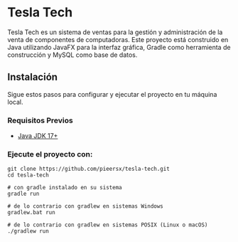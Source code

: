 # Tesla Tech

Tesla Tech es un sistema de ventas para la gestión y administración de la venta de componentes de computadoras. Este proyecto está construido en Java utilizando JavaFX para la interfaz gráfica, Gradle como herramienta de construcción y MySQL como base de datos.

## Instalación

Sigue estos pasos para configurar y ejecutar el proyecto en tu máquina local.

### Requisitos Previos

- <a href="https://www.oracle.com/pe/java/technologies/downloads/" target="_blank">Java JDK 17+</a>

### Ejecute el proyecto con:

```console
git clone https://github.com/pieersx/tesla-tech.git
cd tesla-tech

# con gradle instalado en su sistema
gradle run

# de lo contrario con gradlew en sistemas Windows
gradlew.bat run

# de lo contrario con gradlew en sistemas POSIX (Linux o macOS)
./gradlew run
```
